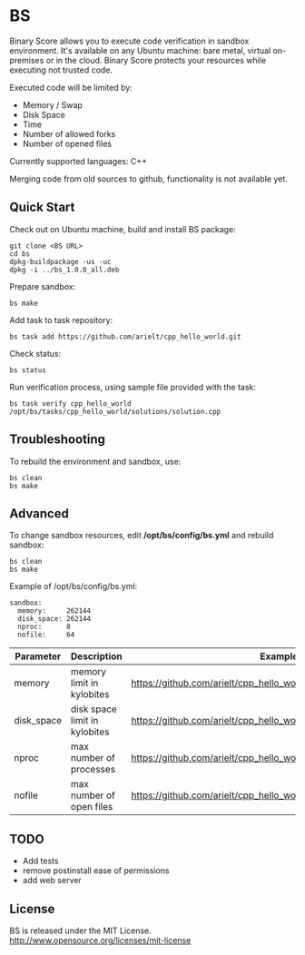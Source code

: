 BS
==

Binary Score allows you to execute code verification in sandbox environment. It's available on any Ubuntu machine: bare metal, virtual on-premises or in the cloud. Binary Score protects your resources while executing not trusted code. 

Executed code will be limited by:

 * Memory / Swap
 * Disk Space
 * Time
 * Number of allowed forks
 * Number of opened files
 
Currently supported languages: C++

Merging code from old sources to github, functionality is not available yet.

## Quick Start

Check out on Ubuntu machine, build and install BS package:

    git clone <BS URL>
    cd bs
    dpkg-buildpackage -us -uc
    dpkg -i ../bs_1.0.0_all.deb

Prepare sandbox:

    bs make
        
Add task to task repository:

    bs task add https://github.com/arielt/cpp_hello_world.git
    
Check status:

    bs status

Run verification process, using sample file provided with the task:

    bs task verify cpp_hello_world /opt/bs/tasks/cpp_hello_world/solutions/solution.cpp

## Troubleshooting

To rebuild the environment and sandbox, use:

    bs clean
    bs make

## Advanced

To change sandbox resources, edit **/opt/bs/config/bs.yml** and rebuild sandbox:

    bs clean
    bs make

Example of /opt/bs/config/bs.yml:

    sandbox:
      memory:     262144
      disk_space: 262144
      nproc:      8
      nofile:     64

Parameter     | Description | Example of neutralized action
------------- | ----------- | -----------------
memory        | memory limit in kylobites | https://github.com/arielt/cpp_hello_world/blob/master/solutions/solution_malloc_bomb.cpp
disk_space    | disk space limit in kylobites | https://github.com/arielt/cpp_hello_world/blob/master/solutions/solution_hd_explosion.cpp
nproc       | max number of processes | https://github.com/arielt/cpp_hello_world/blob/master/solutions/solution_fork_bomb.cpp
nofile       | max number of open files | https://github.com/arielt/cpp_hello_world/blob/master/solutions/solution_multiple_files.cpp

## TODO

* Add tests
* remove postinstall ease of permissions
* add web server

## License

BS is released under the MIT License. http://www.opensource.org/licenses/mit-license


